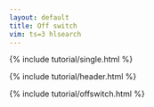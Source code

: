 ```yaml
---
layout: default
title: Off switch
vim: ts=3 hlsearch
---
```


{% include tutorial/single.html %}

{% include tutorial/header.html %}

{% include tutorial/offswitch.html %}




